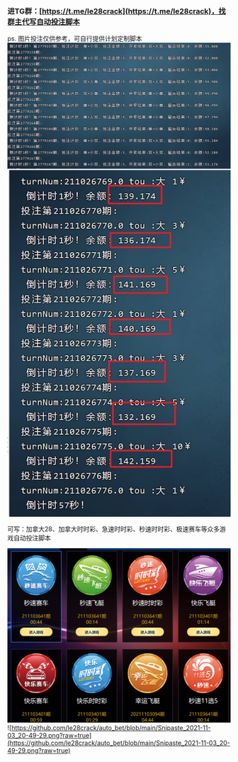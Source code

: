 ### 进TG群：[https://t.me/le28crack](https://t.me/le28crack)，找群主代写自动投注脚本

ps. 图片投注仅供参考，可自行提供计划定制脚本
![image.png](https://github.com/le28crack/auto_bet/blob/main/Snipaste_2021-11-03_20-44-48.png?raw=true)
![](https://github.com/le28crack/auto_bet/blob/main/photo_2021-10-26_23-38-32.jpg?raw=true)

可写：加拿大28、加拿大时时彩、急速时时彩、秒速时时彩、极速赛车等众多游戏自动投注脚本

![](https://github.com/le28crack/auto_bet/blob/main/Snipaste_2021-11-03_20-49-20.png?raw=true)
![https://github.com/le28crack/auto_bet/blob/main/Snipaste_2021-11-03_20-49-29.png?raw=true](https://github.com/le28crack/auto_bet/blob/main/Snipaste_2021-11-03_20-49-29.png?raw=true)
